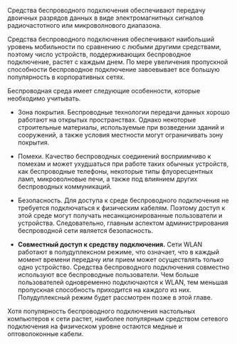 Средства беспроводного подключения обеспечивают передачу двоичных разрядов данных в виде электромагнитных сигналов радиочастотного или микроволнового диапазона.

Средства беспроводного подключения обеспечивают наибольший уровень мобильности по сравнению с любыми другими средствами, поэтому число устройств, поддерживающих беспроводное подключение, растет с каждым днем. По мере увеличения пропускной способности беспроводное подключение завоевывает все большую популярность в корпоративных сетях.

Беспроводная среда имеет следующие особенности, которые необходимо учитывать.

- Зона покрытия. Беспроводные технологии передачи данных хорошо работают на открытых пространствах. Однако некоторые строительные материалы, используемые при возведении зданий и сооружений, а также условия местности могут ограничивать зону покрытия.

- Помехи. Качество беспроводных соединений восприимчиво к помехам и может ухудшаться при работе таких обычных устройств, как беспроводные телефоны, некоторые типы флуоресцентных ламп, микроволновые печи, а также под влиянием других беспроводных коммуникаций.

- Безопасность. Для доступа к среде беспроводного подключения не требуется подключаться к физическим кабелям. Поэтому доступ к этой среде могут получать несанкционированные пользователи и устройства. Следовательно, главным аспектом администрирования беспроводной сети является безопасность.

- **Совместный доступ к средству подключения.** Сети WLAN работают в полудуплексном режиме, что означает, что в каждый момент времени передачу или прием может осуществлять только одно устройство. Средства беспроводного подключения совместно используют все беспроводные пользователи. Чем больше пользователей одновременно подключаются к WLAN, тем меньшая пропускная способность приходится на каждого из них. Полудуплексный режим будет рассмотрен позже в этой главе.

Хотя популярность беспроводного подключения настольных компьютеров к сети растет, наиболее популярным средством сетевого подключения на физическом уровне остаются медные и оптоволоконные кабели.